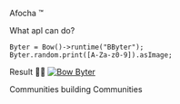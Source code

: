 Afocha &trade;

What apl can do?

```apl
Byter = Bow()->runtime("BByter");
Byter.random.print([A-Za-z0-9]).asImage;
```

Result 💎💎
[![Bow Byter](https://afocha.org/bowrecap.jpg)](http://afocha.org/profile/afocha)

Communities building Communities
